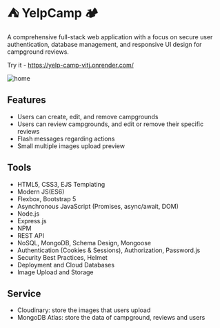 
# ⛺ YelpCamp 🏕️

A comprehensive full-stack web application with a focus on secure user authentication, database management, and responsive UI design for campground reviews.

Try it -   https://yelp-camp-vitj.onrender.com/


![home](https://github.com/user-attachments/assets/8f142a00-5cb5-4f81-88b0-f8d2092fab50)

## Features

- Users can create, edit, and remove campgrounds
- Users can review campgrounds, and edit or remove their specific reviews
- Flash messages regarding actions
- Small multiple images upload preview


## Tools



- HTML5, CSS3, EJS Templating
- Modern JS(ES6)
- Flexbox, Bootstrap 5
- Asynchronous JavaScript (Promises, async/await, DOM)
- Node.js
- Express.js
- NPM
- REST API
- NoSQL, MongoDB, Schema Design, Mongoose
- Authentication (Cookies & Sessions), Authorization, Password.js
- Security Best Practices, Helmet
- Deployment and Cloud Databases
- Image Upload and Storage

## Service

- Cloudinary: store the images that users upload
- MongoDB Atlas: store the data of campground, reviews and users
